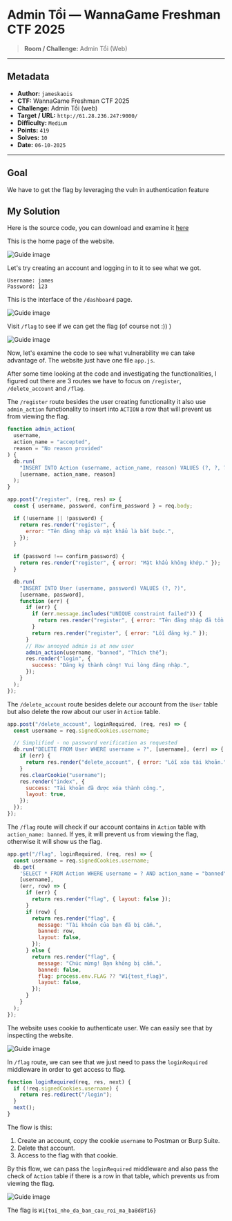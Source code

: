 # Admin Tồi — WannaGame Freshman CTF 2025

> **Room / Challenge:** Admin Tồi (Web)

---

## Metadata

- **Author:** `jameskaois`
- **CTF:** WannaGame Freshman CTF 2025
- **Challenge:** Admin Tồi (web)
- **Target / URL:** `http://61.28.236.247:9000/`
- **Difficulty:** `Medium`
- **Points:** `419`
- **Solves:** `10`
- **Date:** `06-10-2025`

---

## Goal

We have to get the flag by leveraging the vuln in authentication feature

## My Solution

Here is the source code, you can download and examine it [here](./admin_toi.zip)

This is the home page of the website.

![Guide image](../screenshots/admin-toi-1.png)

Let's try creating an account and logging in to it to see what we got.

```
Username: james
Password: 123
```

This is the interface of the `/dashboard` page.

![Guide image](../screenshots/admin-toi-2.png)

Visit `/flag` to see if we can get the flag (of course not :)) )

![Guide image](../screenshots/admin-toi-3.png)

Now, let's examine the code to see what vulnerability we can take advantage of. The website just have one file `app.js`.

After some time looking at the code and investigating the functionalities, I figured out there are 3 routes we have to focus on `/register`, `/delete_account` and `/flag`.

The `/register` route besides the user creating functionality it also use `admin_action` functionality to insert into `ACTION` a row that will prevent us from viewing the flag.

```javascript
function admin_action(
  username,
  action_name = "accepted",
  reason = "No reason provided"
) {
  db.run(
    "INSERT INTO Action (username, action_name, reason) VALUES (?, ?, ?)",
    [username, action_name, reason]
  );
}

app.post("/register", (req, res) => {
  const { username, password, confirm_password } = req.body;

  if (!username || !password) {
    return res.render("register", {
      error: "Tên đăng nhập và mật khẩu là bắt buộc.",
    });
  }

  if (password !== confirm_password) {
    return res.render("register", { error: "Mật khẩu không khớp." });
  }

  db.run(
    "INSERT INTO User (username, password) VALUES (?, ?)",
    [username, password],
    function (err) {
      if (err) {
        if (err.message.includes("UNIQUE constraint failed")) {
          return res.render("register", { error: "Tên đăng nhập đã tồn tại." });
        }
        return res.render("register", { error: "Lỗi đăng ký." });
      }
      // How annoyed admin is at new user
      admin_action(username, "banned", "Thích thế");
      res.render("login", {
        success: "Đăng ký thành công! Vui lòng đăng nhập.",
      });
    }
  );
});
```

The `/delete_account` route besides delete our account from the `User` table but also delete the row about our user in `Action` table.

```javascript
app.post("/delete_account", loginRequired, (req, res) => {
  const username = req.signedCookies.username;

  // Simplified - no password verification as requested
  db.run("DELETE FROM User WHERE username = ?", [username], (err) => {
    if (err) {
      return res.render("delete_account", { error: "Lỗi xóa tài khoản." });
    }
    res.clearCookie("username");
    res.render("index", {
      success: "Tài khoản đã được xóa thành công.",
      layout: true,
    });
  });
});
```

The `/flag` route will check if our account contains in `Action` table with `action_name: banned`. If yes, it will prevent us from viewing the flag, otherwise it will show us the flag.

```javascript
app.get("/flag", loginRequired, (req, res) => {
  const username = req.signedCookies.username;
  db.get(
    'SELECT * FROM Action WHERE username = ? AND action_name = "banned"',
    [username],
    (err, row) => {
      if (err) {
        return res.render("flag", { layout: false });
      }
      if (row) {
        return res.render("flag", {
          message: "Tài khoản của bạn đã bị cấm.",
          banned: row,
          layout: false,
        });
      } else {
        return res.render("flag", {
          message: "Chúc mừng! Bạn không bị cấm.",
          banned: false,
          flag: process.env.FLAG ?? "W1{test_flag}",
          layout: false,
        });
      }
    }
  );
});
```

The website uses cookie to authenticate user. We can easily see that by inspecting the website.

![Guide image](../screenshots/admin-toi-4.png)

In `/flag` route, we can see that we just need to pass the `loginRequired` middleware in order to get access to flag.

```javascript
function loginRequired(req, res, next) {
  if (!req.signedCookies.username) {
    return res.redirect("/login");
  }
  next();
}
```

The flow is this:

1. Create an account, copy the cookie `username` to Postman or Burp Suite.
2. Delete that account.
3. Access to the flag with that cookie.

By this flow, we can pass the `loginRequired` middleware and also pass the check of `Action` table if there is a row in that table, which prevents us from viewing the flag.

![Guide image](../screenshots/admin-toi-5.png)

The flag is `W1{toi_nho_da_ban_cau_roi_ma_ba8d8f16}`

